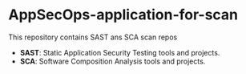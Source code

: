 # AppSecOps-application-for-scan

This repository contains SAST ans SCA scan repos
- **SAST**: Static Application Security Testing tools and projects.
- **SCA**: Software Composition Analysis tools and projects.
